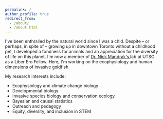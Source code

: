 ```yaml
---
permalink: /
author_profile: true
redirect_from: 
  - /about/
  - /about.html
---
```


I've been enthralled by the natural world since I was a chid. Despite – or perhaps, in spite of – growing up in downtown Toronto without a childhood pet, I developed a fondness for animals and an appreciation for the diversity of life on this planet. I'm now a member of <a href = "https://mandraklab.ca/"> Dr. Nick Mandrak's </a> lab at UTSC as a Liber Ero Fellow. Here, I'm working on the ecophysiology and human dimensions of invasive goldfish.

My research interests include:
* Ecophysiology and climate change biology
* Developmental biology
* Invasive species biology and conservation ecology
* Bayesian and causal statistics
* Outreach and pedagogy
* Equity, diversity, and inclusion in STEM
